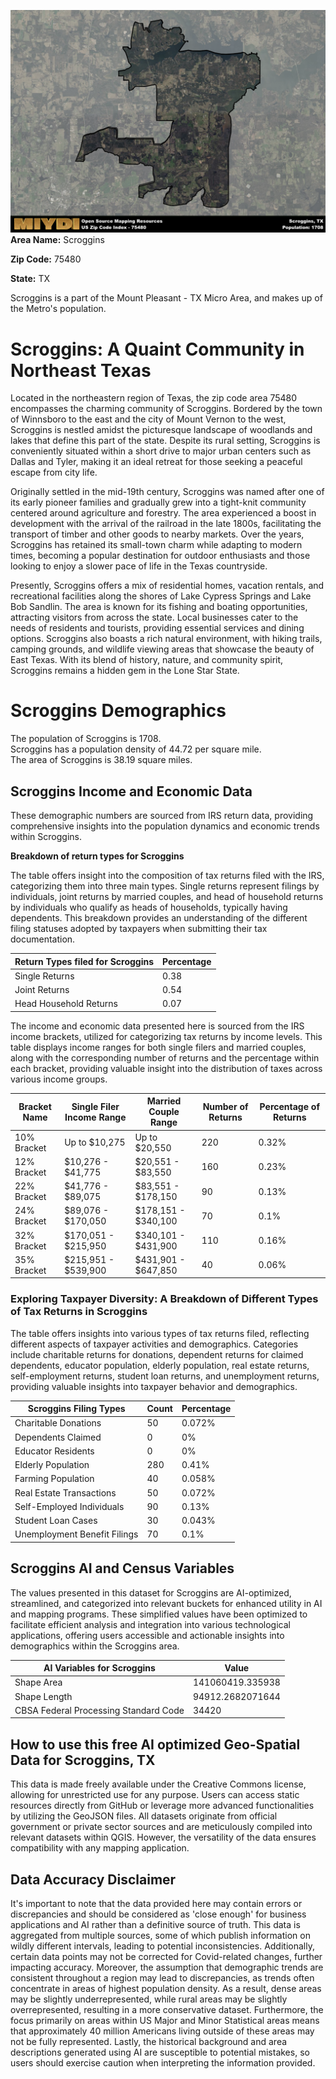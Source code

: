 ![Image Alt Text](../_images/75480.png)
**Area Name:** Scroggins

**Zip Code:** 75480

**State:** TX

Scroggins is a part of the Mount Pleasant - TX Micro Area, and makes up  of the Metro's population.  

# Scroggins: A Quaint Community in Northeast Texas

Located in the northeastern region of Texas, the zip code area 75480 encompasses the charming community of Scroggins. Bordered by the town of Winnsboro to the east and the city of Mount Vernon to the west, Scroggins is nestled amidst the picturesque landscape of woodlands and lakes that define this part of the state. Despite its rural setting, Scroggins is conveniently situated within a short drive to major urban centers such as Dallas and Tyler, making it an ideal retreat for those seeking a peaceful escape from city life.

Originally settled in the mid-19th century, Scroggins was named after one of its early pioneer families and gradually grew into a tight-knit community centered around agriculture and forestry. The area experienced a boost in development with the arrival of the railroad in the late 1800s, facilitating the transport of timber and other goods to nearby markets. Over the years, Scroggins has retained its small-town charm while adapting to modern times, becoming a popular destination for outdoor enthusiasts and those looking to enjoy a slower pace of life in the Texas countryside.

Presently, Scroggins offers a mix of residential homes, vacation rentals, and recreational facilities along the shores of Lake Cypress Springs and Lake Bob Sandlin. The area is known for its fishing and boating opportunities, attracting visitors from across the state. Local businesses cater to the needs of residents and tourists, providing essential services and dining options. Scroggins also boasts a rich natural environment, with hiking trails, camping grounds, and wildlife viewing areas that showcase the beauty of East Texas. With its blend of history, nature, and community spirit, Scroggins remains a hidden gem in the Lone Star State.

# Scroggins Demographics

The population of Scroggins is 1708.  
Scroggins has a population density of 44.72 per square mile.  
The area of Scroggins is 38.19 square miles.  

## Scroggins Income and Economic Data

These demographic numbers are sourced from IRS return data, providing comprehensive insights into the population dynamics and economic trends within Scroggins.

**Breakdown of return types for Scroggins**

The table offers insight into the composition of tax returns filed with the IRS, categorizing them into three main types. Single returns represent filings by individuals, joint returns by married couples, and head of household returns by individuals who qualify as heads of households, typically having dependents. This breakdown provides an understanding of the different filing statuses adopted by taxpayers when submitting their tax documentation.

| Return Types filed for Scroggins                              | Percentage          |
|----------------------------------------------------------|---------------------|
| Single Returns                                            | 0.38 |
| Joint Returns                                             | 0.54 |
| Head Household Returns                                    | 0.07 |

The income and economic data presented here is sourced from the IRS income brackets, utilized for categorizing tax returns by income levels. This table displays income ranges for both single filers and married couples, along with the corresponding number of returns and the percentage within each bracket, providing valuable insight into the distribution of taxes across various income groups.

| Bracket Name       | Single Filer Income Range | Married Couple Range | Number of Returns | Percentage of Returns |
|--------------------|----------------------------|----------------------|-------------------|-----------------------|
| 10% Bracket        | Up to $10,275              | Up to $20,550        | 220 | 0.32% |
| 12% Bracket        | $10,276 - $41,775          | $20,551 - $83,550    | 160 | 0.23% |
| 22% Bracket        | $41,776 - $89,075          | $83,551 - $178,150   | 90 | 0.13% |
| 24% Bracket        | $89,076 - $170,050         | $178,151 - $340,100  | 70 | 0.1% |
| 32% Bracket        | $170,051 - $215,950        | $340,101 - $431,900  | 110 | 0.16% |
| 35% Bracket        | $215,951 - $539,900        | $431,901 - $647,850  | 40 | 0.06% |

### Exploring Taxpayer Diversity: A Breakdown of Different Types of Tax Returns in Scroggins

The table offers insights into various types of tax returns filed, reflecting different aspects of taxpayer activities and demographics. Categories include charitable returns for donations, dependent returns for claimed dependents, educator population, elderly population, real estate returns, self-employment returns, student loan returns, and unemployment returns, providing valuable insights into taxpayer behavior and demographics.

| Scroggins Filing Types                    | Count | Percentage |
|--------------------------------------|-------|------------|
| Charitable Donations                 | 50 | 0.072% |
| Dependents Claimed                   | 0 | 0% |
| Educator Residents                   | 0 | 0% |
| Elderly Population                   | 280 | 0.41% |
| Farming Population                   | 40 | 0.058% |
| Real Estate Transactions             | 50 | 0.072% |
| Self-Employed Individuals            | 90 | 0.13% |
| Student Loan Cases                   | 30 | 0.043% |
| Unemployment Benefit Filings         | 70 | 0.1% |

## Scroggins AI and Census Variables

The values presented in this dataset for Scroggins are AI-optimized, streamlined, and categorized into relevant buckets for enhanced utility in AI and mapping programs. These simplified values have been optimized to facilitate efficient analysis and integration into various technological applications, offering users accessible and actionable insights into demographics within the Scroggins area.

| AI Variables for Scroggins | Value |
|-------------|-------|
| Shape Area | 141060419.335938 |
| Shape Length | 94912.2682071644 |
| CBSA Federal Processing Standard Code | 34420 |

## How to use this free AI optimized Geo-Spatial Data for Scroggins, TX

This data is made freely available under the Creative Commons license, allowing for unrestricted use for any purpose. Users can access static resources directly from GitHub or leverage more advanced functionalities by utilizing the GeoJSON files. All datasets originate from official government or private sector sources and are meticulously compiled into relevant datasets within QGIS. However, the versatility of the data ensures compatibility with any mapping application.

## Data Accuracy Disclaimer
It's important to note that the data provided here may contain errors or discrepancies and should be considered as 'close enough' for business applications and AI rather than a definitive source of truth. This data is aggregated from multiple sources, some of which publish information on wildly different intervals, leading to potential inconsistencies. Additionally, certain data points may not be corrected for Covid-related changes, further impacting accuracy. Moreover, the assumption that demographic trends are consistent throughout a region may lead to discrepancies, as trends often concentrate in areas of highest population density. As a result, dense areas may be slightly underrepresented, while rural areas may be slightly overrepresented, resulting in a more conservative dataset. Furthermore, the focus primarily on areas within US Major and Minor Statistical areas means that approximately 40 million Americans living outside of these areas may not be fully represented. Lastly, the historical background and area descriptions generated using AI are susceptible to potential mistakes, so users should exercise caution when interpreting the information provided.
